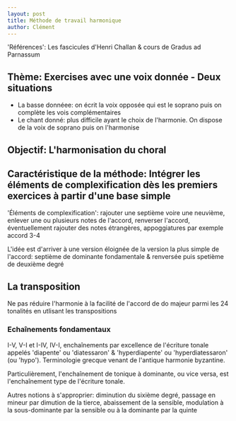 ```yaml
---
layout: post
title: Méthode de travail harmonique
author: Clément
---
```


'Références': Les fascicules d'Henri Challan & cours de Gradus ad Parnassum

## Thème: Exercises avec une voix donnée - Deux situations

- La basse donnéee: on écrit la voix opposée qui est le soprano puis on complète les vois complémentaires
- Le chant donné: plus difficile ayant le choix de l'harmonie. On dispose de la voix de soprano puis on l'harmonise

## Objectif: L'harmonisation du choral


## Caractéristique de la méthode: Intégrer les éléments de complexification dès les premiers exercices à partir d'une base simple

'Éléments de complexification': rajouter une septième voire une neuvième, enlever une ou plusieurs notes de l'accord, renverser l'accord, éventuellement rajouter des notes étrangères, appoggiatures par exemple accord 3-4

L'idée est d'arriver à une version éloignée de la version la plus simple de l'accord: septième de dominante fondamentale & renversée puis spetième de deuxième degré

## La transposition

Ne pas réduire l'harmonie à la facilité de l'accord de do majeur parmi les 24 tonalités en utlisant les transpositions

### Echaînements fondamentaux

I-V, V-I et I-IV, IV-I, enchaînements par excellence de l'écriture tonale appelés 'diapente' ou 'diatessaron' & 'hyperdiapente' ou 'hyperdiatessaron' (ou 'hypo'). Terminologie grecque venant de l'antique harmonie byzantine.

Particulièrement, l'enchaînement de tonique à dominante, ou vice versa, est l'enchaînement type de l'écriture tonale.

Autres notions à s'approprier: diminution du sixième degré, passage en mineur par dimution de la tierce, abaissement de la sensible, modulation à la sous-dominante par la sensible ou à la dominante par la quinte
